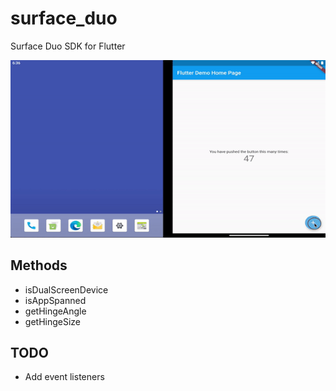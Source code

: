# surface_duo

Surface Duo SDK for Flutter

![Alt Text](surface_duo_demo.gif)
## Methods
* isDualScreenDevice
* isAppSpanned
* getHingeAngle
* getHingeSize

## TODO
* Add event listeners


